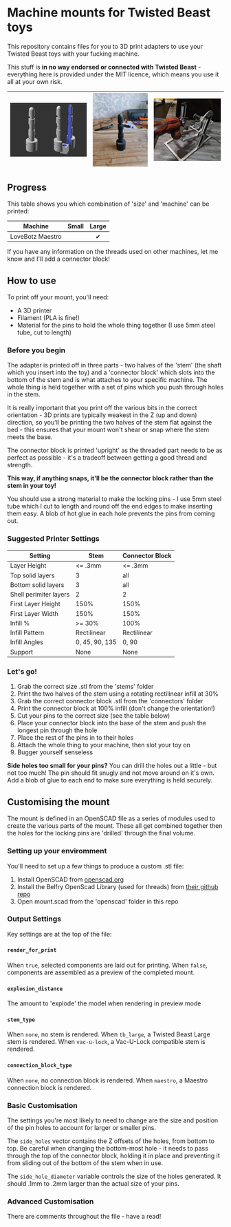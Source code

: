 # Machine mounts for Twisted Beast toys
This repository contains files for you to 3D print adapters to use your Twisted Beast toys with your fucking machine.

This stuff is **in no way endorsed or connected with Twisted Beast** - everything here is provided under the MIT licence, which means you use it all at your own risk.

|![3D render of the large adapter](images/adapter_large.png)|![Printed and assembled adapter](images/large_printed.jpg)|![Adapter mounted on a Maestro](images/large_mounted.jpg)|
|---|---|---


## Progress
This table shows you which combination of 'size' and 'machine' can be printed:

| Machine | Small | Large |
| ---     |:---:  |:---:  |
| LoveBotz Maestro ||✔|

If you have any information on the threads used on other machines, let me know and I'll add a connector block!

## How to use
To print off your mount, you'll need:
 - A 3D printer
 - Filament (PLA is fine!)
 - Material for the pins to hold the whole thing together (I use 5mm steel tube, cut to length)

### Before you begin
The adapter is printed off in three parts - two halves of the 'stem' (the shaft which you insert into the toy) and a 'connector block' which slots into the bottom of the stem and is what attaches to your specific machine. The whole thing is held together with a set of pins which you push through holes in the stem.

It is really important that you print off the various bits in the correct orientation - 3D prints are typically weakest in the Z (up and down) direction, so you'll be printing the two halves of the stem flat against the bed - this ensures that your mount won't shear or snap where the stem meets the base.

The connector block is printed 'upright' as the threaded part needs to be as perfect as possible - it's a tradeoff between getting a good thread and strength.

**This way, if anything snaps, it'll be the connector block rather than the stem in your toy!**

You should use a strong material to make the locking pins - I use 5mm steel tube which I cut to length and round off the end edges to make inserting them easy. A blob of hot glue in each hole prevents the pins from coming out.

### Suggested Printer Settings
| Setting | Stem | Connector Block |
| --- | --- | --- |
| Layer Height | <= .3mm | <= .3mm |
| Top solid layers | 3 | all |
| Bottom solid layers | 3 | all |
| Shell perimiter layers | 2 | 2 |
| First Layer Height | 150% | 150% |
| First Layer Width | 150% | 150% |
| Infill %  | >= 30% | 100% |
| Infill Pattern | Rectilinear | Rectilinear |
| Infill Angles | 0, 45, 90, 135 | 0, 90 |
| Support | None | None |

### Let's go!
1. Grab the correct size .stl from the 'stems' folder
1. Print the two halves of the stem using a rotating rectilinear infill at 30%
1. Grab the correct connector block .stl from the 'connectors' folder
1. Print the connector block at 100% infill (don't change the orientation!)
1. Cut your pins to the correct size (see the table below)
1. Place your connector block into the base of the stem and push the longest pin through the hole
1. Place the rest of the pins in to their holes
1. Attach the whole thing to your machine, then slot your toy on
1. Bugger yourself senseless

**Side holes too small for your pins?** You can drill the holes out a little - but not too much! The pin should fit snugly and not move around on it's own. Add a blob of glue to each end to make sure everything is held securely.

## Customising the mount
The mount is defined in an OpenSCAD file as a series of modules used to create the various parts of the mount. These all get combined together then the holes for the locking pins are 'drilled' through the final volume.

### Setting up your enviromment
You'll need to set up a few things to produce a custom .stl file:
1. Install OpenSCAD from [openscad.org](https://openscad.org)
1. Install the Belfry OpenScad Library (used for threads) from [their github repo](https://github.com/revarbat/BOSL#installation)
1. Open mount.scad from the 'openscad' folder in this repo

### Output Settings
Key settings are at the top of the file:

#### `render_for_print`
When `true`, selected components are laid out for printing. When `false`, components are assembled as a preview of the completed mount.

#### `explosion_distance`
The amount to 'explode' the model when rendering in preview mode

#### `stem_type`
When `none`, no stem is rendered.
When `tb_large`, a Twisted Beast Large stem is rendered.
When `vac-u-lock`, a Vac-U-Lock compatible stem is rendered.

#### `connection_block_type`
When `none`, no connection block is rendered.
When `maestro`, a Maestro connection block is rendered.

### Basic Customisation
The settings you're most likely to need to change are the size and position of the pin holes to account for larger or smaller pins.

The `side_holes` vector contains the Z offsets of the holes, from bottom to top. Be careful when changing the bottom-most hole - it needs to pass through the top of the connector block, holding it in place and preventing it from sliding out of the bottom of the stem when in use.

The `side_hole_diameter` variable controls the size of the holes generated. It should .1mm to .2mm larger than the actual size of your pins.

### Advanced Customisation
There are comments throughout the file - have a read!
